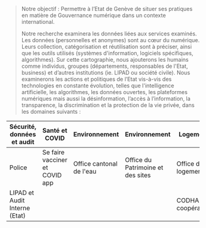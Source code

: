 > Notre objectif :  Permettre à l’Etat de Genève de situer ses pratiques en matière de Gouvernance numérique dans un contexte international.
> 
> Notre recherche examinera les données liées aux services examinés. Les données (personnelles et anonymes) sont au cœur du numérique. 
Leurs collection, catégorisation et réutilisation sont à préciser, ainsi que les outils utilisés (systèmes d'information, logiciels 
spécifiques, algorithmes).  Sur cette cartographie, nous ajouterons les humains comme individus, groupes (départements, responsables de l'Etat, business) et d’autres institutions (ie. LIPAD ou société civile).
Nous examinerons les actions et politiques de l’Etat vis-à-vis des technologies en constante évolution, telles que 
l'intelligence artificielle, les algorithmes, les données ouvertes, les plateformes numériques mais aussi la désinformation, 
l’accès à l’information, la transparence, la discrimination et la protection de la vie privée, dans les domaines suivants :
> 

|Sécurité, données et audit | Santé et COVID | Environnement | Environnement | Logement | Transports | Services citoyens |
| ------ | ------ | ------ | ------ | ------ | ------ |------ |
| Police | Se faire vacciner et COVID app | Office cantonal de l'eau | Office du Patrimoine et des sites | Office du logement | Transports | Emploi | 
| LIPAD et Audit Interne (Etat) | | | | CODHA coopérative | | | Geneva Lab, Agenda 21|
 
